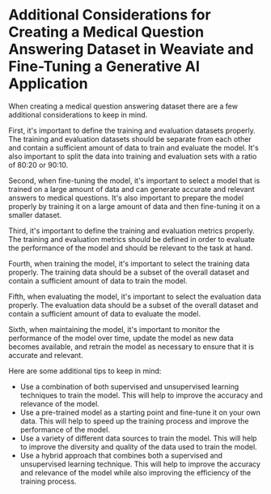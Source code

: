 # Additional Considerations for Creating a Medical Question Answering Dataset in Weaviate and Fine-Tuning a Generative AI Application

When creating a medical question answering dataset there are a few additional considerations to keep in mind.

First, it's important to define the training and evaluation datasets properly. The training and evaluation datasets should be separate from each other and contain a sufficient amount of data to train and evaluate the model. It's also important to split the data into training and evaluation sets with a ratio of 80:20 or 90:10.

Second, when fine-tuning the model, it's important to select a model that is trained on a large amount of data and can generate accurate and relevant answers to medical questions. It's also important to prepare the model properly by training it on a large amount of data and then fine-tuning it on a smaller dataset.

Third, it's important to define the training and evaluation metrics properly. The training and evaluation metrics should be defined in order to evaluate the performance of the model and should be relevant to the task at hand.

Fourth, when training the model, it's important to select the training data properly. The training data should be a subset of the overall dataset and contain a sufficient amount of data to train the model.

Fifth, when evaluating the model, it's important to select the evaluation data properly. The evaluation data should be a subset of the overall dataset and contain a sufficient amount of data to evaluate the model.

Sixth, when maintaining the model, it's important to monitor the performance of the model over time, update the model as new data becomes available, and retrain the model as necessary to ensure that it is accurate and relevant.

Here are some additional tips to keep in mind:

- Use a combination of both supervised and unsupervised learning techniques to train the model. This will help to improve the accuracy and relevance of the model.
- Use a pre-trained model as a starting point and fine-tune it on your own data. This will help to speed up the training process and improve the performance of the model.
- Use a variety of different data sources to train the model. This will help to improve the diversity and quality of the data used to train the model.
- Use a hybrid approach that combines both a supervised and unsupervised learning technique. This will help to improve the accuracy and relevance of the model while also improving the efficiency of the training process.

